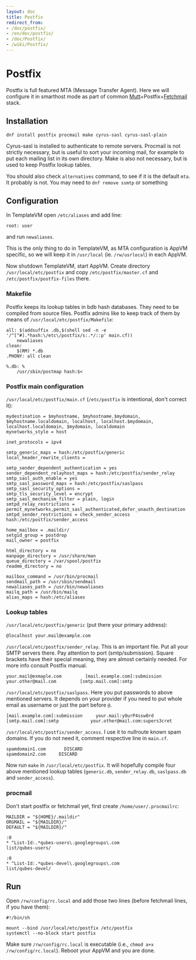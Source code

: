 ```yaml
---
layout: doc
title: Postfix
redirect_from:
- /doc/postfix/
- /en/doc/postfix/
- /doc/Postfix/
- /wiki/Postfix/
---
```


Postfix
=======

Postfix is full featured MTA (Message Transfer Agent). Here we will configure it in smarthost mode as part of common [Mutt](/doc/mutt/)+Postfix+[Fetchmail](/doc/fetchmail/) stack.

Installation
------------

`dnf install postfix procmail make cyrus-sasl cyrus-sasl-plain`

Cyrus-sasl is installed to authenticate to remote servers. Procmail is not strictly necessary, but is useful to sort your incoming mail, for example to put each mailing list in its own directory. Make is also not necessary, but is used to keep Postfix lookup tables.

You should also check `alternatives` command, to see if it is the default `mta`. It probably is not. You may need to `dnf remove ssmtp` or something

Configuration
-------------

In TemplateVM open `/etc/aliases` and add line:

~~~
root: user
~~~

and run `newaliases`.

This is the only thing to do in TemplateVM, as MTA configuration is AppVM specific, so we will keep it in `/usr/local` (ie. `/rw/usrlocal`) in each AppVM.

Now shutdown TemplateVM, start AppVM. Create directory `/usr/local/etc/postfix` and copy `/etc/postfix/master.cf` and `/etc/postfix/postfix-files` there.

### Makefile

Postfix keeps its lookup tables in bdb hash databases. They need to be compiled from source files. Postfix admins like to keep track of them by means of `/usr/local/etc/postfix/Makefile`:

~~~
all: $(addsuffix .db,$(shell sed -n -e '/^[^#].*hash:\/etc\/postfix/s:.*/::p' main.cf))
    newaliases
clean:
    $(RM) *.db
.PHONY: all clean

%.db: %
    /usr/sbin/postmap hash:$<
~~~

### Postfix main configuration

`/usr/local/etc/postfix/main.cf` (`/etc/postfix` is intentional, don't correct it):

~~~
mydestination = $myhostname, $myhostname.$mydomain, $myhostname.localdomain, localhost, localhost.$mydomain, localhost.localdomain, $mydomain, localdomain
mynetworks_style = host

inet_protocols = ipv4

smtp_generic_maps = hash:/etc/postfix/generic
local_header_rewrite_clients =

smtp_sender_dependent_authentication = yes
sender_dependent_relayhost_maps = hash:/etc/postfix/sender_relay
smtp_sasl_auth_enable = yes
smtp_sasl_password_maps = hash:/etc/postfix/saslpass
smtp_sasl_security_options =
smtp_tls_security_level = encrypt
smtp_sasl_mechanism_filter = plain, login
smtpd_relay_restrictions = permit_mynetworks,permit_sasl_authenticated,defer_unauth_destination
smtpd_sender_restrictions = check_sender_access hash:/etc/postfix/sender_access

home_mailbox = .maildir/
setgid_group = postdrop
mail_owner = postfix

html_directory = no
manpage_directory = /usr/share/man
queue_directory = /var/spool/postfix
readme_directory = no

mailbox_command = /usr/bin/procmail
sendmail_path = /usr/sbin/sendmail
newaliases_path = /usr/bin/newaliases
mailq_path = /usr/bin/mailq
alias_maps = hash:/etc/aliases
~~~

### Lookup tables

`/usr/local/etc/postfix/generic` (put there your primary address):

~~~
@localhost your.mail@example.com
~~~

`/usr/local/etc/postfix/sender_relay`. This is an important file. Put all your SMTP servers there. Pay attention to port (smtp/submission). Square brackets have their special meaning, they are almost certainly needed. For more info consult Postfix manual.

~~~
your.mail@exmaple.com         [mail.example.com]:submission
your.other@mail.com         [smtp.mail.com]:smtp
~~~

`/usr/local/etc/postfix/saslpass`. Here you put passwords to above mentioned servers. It depends on your provider if you need to put whole email as username or just the part before `@`.

~~~
[mail.example.com]:submission     your.mail:y0urP4ssw0rd
[smtp.mail.com]:smtp            your.other@mail.com:supers3cret
~~~

`/usr/local/etc/postfix/sender_access`. I use it to nullroute known spam domains. If you do not need it, comment respective line in `main.cf`.

~~~
spamdomain1.com       DISCARD
spamdomain2.com     DISCARD
~~~

Now run `make` in `/usr/local/etc/postfix`. It will hopefully compile four above mentioned lookup tables (`generic.db`, `sender_relay.db`, `saslpass.db` and `sender_access`).

### procmail

Don't start postfix or fetchmail yet, first create `/home/user/.procmailrc`:

~~~
MAILDIR = "${HOME}/.maildir"
ORGMAIL = "${MAILDIR}/"
DEFAULT = "${MAILDIR}/"

:0
* ^List-Id:.*qubes-users\.googlegroups\.com
list/qubes-users/

:0
* ^List-Id:.*qubes-devel\.googlegroups\.com
list/qubes-devel/
~~~

Run
---

Open `/rw/config/rc.local` and add those two lines (before fetchmail lines, if you have them):

~~~
#!/bin/sh

mount --bind /usr/local/etc/postfix /etc/postfix
systemctl --no-block start postfix
~~~

Make sure `/rw/config/rc.local` is executable (i.e., `chmod a+x /rw/config/rc.local`).  Reboot your AppVM and you are done.
